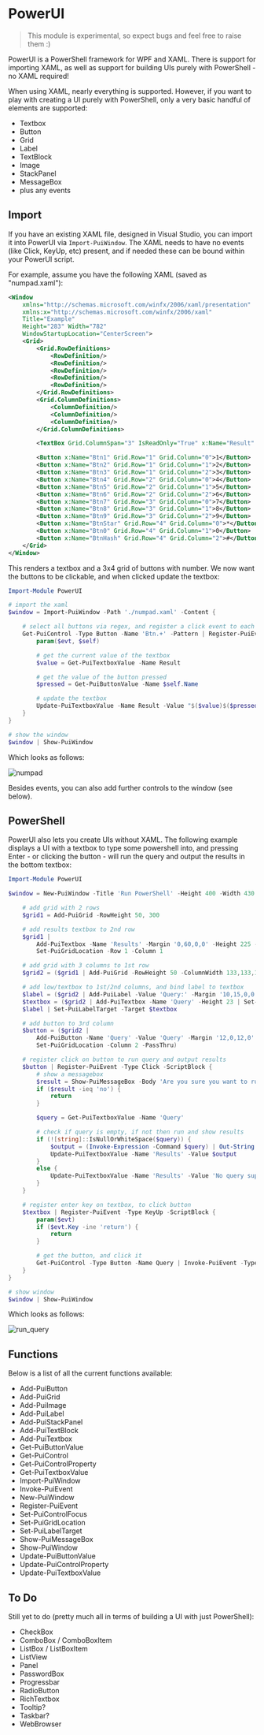# PowerUI

> This module is experimental, so expect bugs and feel free to raise them :)

PowerUI is a PowerShell framework for WPF and XAML. There is support for importing XAML, as well as support for building UIs purely with PowerShell - no XAML required!

When using XAML, nearly everything is supported. However, if you want to play with creating a UI purely with PowerShell, only a very basic handful of elements are supported:

* Textbox
* Button
* Grid
* Label
* TextBlock
* Image
* StackPanel
* MessageBox
* plus any events

## Import

If you have an existing XAML file, designed in Visual Studio, you can import it into PowerUI via `Import-PuiWindow`. The XAML needs to have no events (like Click, KeyUp, etc) present, and if needed these can be bound within your PowerUI script.

For example, assume you have the following XAML (saved as "numpad.xaml"):

```xml
<Window
    xmlns="http://schemas.microsoft.com/winfx/2006/xaml/presentation"
    xmlns:x="http://schemas.microsoft.com/winfx/2006/xaml"
    Title="Example"
    Height="283" Width="782"
    WindowStartupLocation="CenterScreen">
    <Grid>
        <Grid.RowDefinitions>
            <RowDefinition/>
            <RowDefinition/>
            <RowDefinition/>
            <RowDefinition/>
            <RowDefinition/>
        </Grid.RowDefinitions>
        <Grid.ColumnDefinitions>
            <ColumnDefinition/>
            <ColumnDefinition/>
            <ColumnDefinition/>
        </Grid.ColumnDefinitions>

        <TextBox Grid.ColumnSpan="3" IsReadOnly="True" x:Name="Result" />

        <Button x:Name="Btn1" Grid.Row="1" Grid.Column="0">1</Button>
        <Button x:Name="Btn2" Grid.Row="1" Grid.Column="1">2</Button>
        <Button x:Name="Btn3" Grid.Row="1" Grid.Column="2">3</Button>
        <Button x:Name="Btn4" Grid.Row="2" Grid.Column="0">4</Button>
        <Button x:Name="Btn5" Grid.Row="2" Grid.Column="1">5</Button>
        <Button x:Name="Btn6" Grid.Row="2" Grid.Column="2">6</Button>
        <Button x:Name="Btn7" Grid.Row="3" Grid.Column="0">7</Button>
        <Button x:Name="Btn8" Grid.Row="3" Grid.Column="1">8</Button>
        <Button x:Name="Btn9" Grid.Row="3" Grid.Column="2">9</Button>
        <Button x:Name="BtnStar" Grid.Row="4" Grid.Column="0">*</Button>
        <Button x:Name="Btn0" Grid.Row="4" Grid.Column="1">0</Button>
        <Button x:Name="BtnHash" Grid.Row="4" Grid.Column="2">#</Button>
    </Grid>
</Window>
```

This renders a textbox and a 3x4 grid of buttons with number. We now want the buttons to be clickable, and when clicked update the textbox:

```powershell
Import-Module PowerUI

# import the xaml
$window = Import-PuiWindow -Path './numpad.xaml' -Content {

    # select all buttons via regex, and register a click event to each
    Get-PuiControl -Type Button -Name 'Btn.+' -Pattern | Register-PuiEvent -Type Click -ScriptBlock {
        param($evt, $self)

        # get the current value of the textbox
        $value = Get-PuiTextboxValue -Name Result

        # get the value of the button pressed
        $pressed = Get-PuiButtonValue -Name $self.Name

        # update the textbox
        Update-PuiTextboxValue -Name Result -Value "$($value)$($pressed)"
    }
}

# show the window
$window | Show-PuiWindow
```

Which looks as follows:

![numpad](/images/numpad.png)

Besides events, you can also add further controls to the window (see below).

## PowerShell

PowerUI also lets you create UIs without XAML. The following example displays a UI with a textbox to type some powershell into, and pressing Enter - or clicking the button - will run the query and output the results in the bottom textbox:

```powershell
Import-Module PowerUI

$window = New-PuiWindow -Title 'Run PowerShell' -Height 400 -Width 430 -Content {

    # add grid with 2 rows
    $grid1 = Add-PuiGrid -RowHeight 50, 300

    # add results textbox to 2nd row
    $grid1 |
        Add-PuiTextbox -Name 'Results' -Margin '0,60,0,0' -Height 225 -Width 373 -IsReadOnly |
        Set-PuiGridLocation -Row 1 -Column 1

    # add grid with 3 columns to 1st row
    $grid2 = ($grid1 | Add-PuiGrid -RowHeight 50 -ColumnWidth 133,133,133)

    # add low/textbox to 1st/2nd columns, and bind label to textbox
    $label = ($grid2 | Add-PuiLabel -Value 'Query:' -Margin '10,15,0,0' | Set-PuiGridLocation -Column 0 -PassThru)
    $textbox = ($grid2 | Add-PuiTextbox -Name 'Query' -Height 23 | Set-PuiGridLocation -Column 1 -PassThru)
    $label | Set-PuiLabelTarget -Target $textbox

    # add button to 3rd column
    $button = ($grid2 |
        Add-PuiButton -Name 'Query' -Value 'Query' -Margin '12,0,12,0' -Height 23 |
        Set-PuiGridLocation -Column 2 -PassThru)

    # register click on button to run query and output results
    $button | Register-PuiEvent -Type Click -ScriptBlock {
        # show a messagebox
        $result = Show-PuiMessageBox -Body 'Are you sure you want to run the query?' -Button YesNo
        if ($result -ieq 'no') {
            return
        }

        $query = Get-PuiTextboxValue -Name 'Query'

        # check if query is empty, if not then run and show results
        if (![string]::IsNullOrWhiteSpace($query)) {
            $output = (Invoke-Expression -Command $query) | Out-String
            Update-PuiTextboxValue -Name 'Results' -Value $output
        }
        else {
            Update-PuiTextboxValue -Name 'Results' -Value 'No query supplied'
        }
    }

    # register enter key on textbox, to click button
    $textbox | Register-PuiEvent -Type KeyUp -ScriptBlock {
        param($evt)
        if ($evt.Key -ine 'return') {
            return
        }

        # get the button, and click it
        Get-PuiControl -Type Button -Name Query | Invoke-PuiEvent -Type Click
    }
}

# show window
$window | Show-PuiWindow
```

Which looks as follows:

![run_query](/images/run_query.png)

## Functions

Below is a list of all the current functions available:

* Add-PuiButton
* Add-PuiGrid
* Add-PuiImage
* Add-PuiLabel
* Add-PuiStackPanel
* Add-PuiTextBlock
* Add-PuiTextbox
* Get-PuiButtonValue
* Get-PuiControl
* Get-PuiControlProperty
* Get-PuiTextboxValue
* Import-PuiWindow
* Invoke-PuiEvent
* New-PuiWindow
* Register-PuiEvent
* Set-PuiControlFocus
* Set-PuiGridLocation
* Set-PuiLabelTarget
* Show-PuiMessageBox
* Show-PuiWindow
* Update-PuiButtonValue
* Update-PuiControlProperty
* Update-PuiTextboxValue

## To Do

Still yet to do (pretty much all in terms of building a UI with just PowerShell):

* CheckBox
* ComboBox / ComboBoxItem
* ListBox / ListBoxItem
* ListView
* Panel
* PasswordBox
* Progressbar
* RadioButton
* RichTextbox
* Tooltip?
* Taskbar?
* WebBrowser